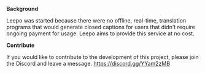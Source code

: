 **Background**


Leepo was started because there were no offline, real-time, translation programs that would generate closed captions for users that didn't require ongoing payment for usage. Leepo aims to provide this service at no cost.

**Contribute**


If you would like to contribute to the development of this project, please join the Discord and leave a message. https://discord.gg/YYam2zMB
